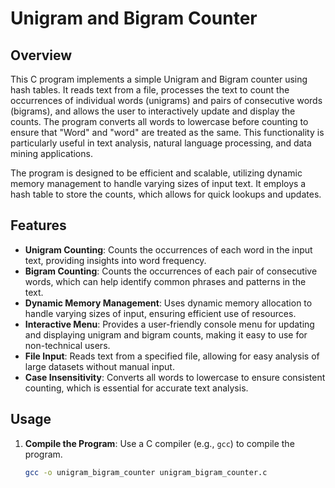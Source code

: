 # Unigram and Bigram Counter

## Overview

This C program implements a simple Unigram and Bigram counter using hash tables. It reads text from a file, processes the text to count the occurrences of individual words (unigrams) and pairs of consecutive words (bigrams), and allows the user to interactively update and display the counts. The program converts all words to lowercase before counting to ensure that "Word" and "word" are treated as the same. This functionality is particularly useful in text analysis, natural language processing, and data mining applications.

The program is designed to be efficient and scalable, utilizing dynamic memory management to handle varying sizes of input text. It employs a hash table to store the counts, which allows for quick lookups and updates.

## Features

- **Unigram Counting**: Counts the occurrences of each word in the input text, providing insights into word frequency.
- **Bigram Counting**: Counts the occurrences of each pair of consecutive words, which can help identify common phrases and patterns in the text.
- **Dynamic Memory Management**: Uses dynamic memory allocation to handle varying sizes of input, ensuring efficient use of resources.
- **Interactive Menu**: Provides a user-friendly console menu for updating and displaying unigram and bigram counts, making it easy to use for non-technical users.
- **File Input**: Reads text from a specified file, allowing for easy analysis of large datasets without manual input.
- **Case Insensitivity**: Converts all words to lowercase to ensure consistent counting, which is essential for accurate text analysis.

## Usage

1. **Compile the Program**: Use a C compiler (e.g., `gcc`) to compile the program.
   ```bash
   gcc -o unigram_bigram_counter unigram_bigram_counter.c